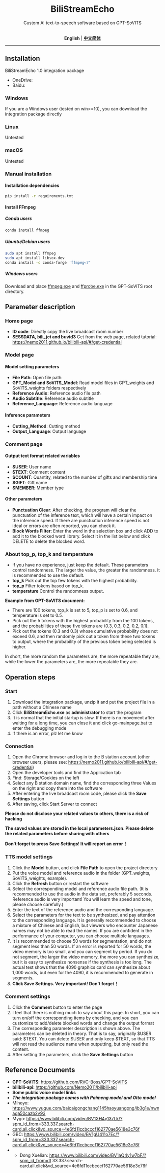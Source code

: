 <div align="center">

# BiliStreamEcho

Custom AI text-to-speech software based on GPT-SoVITS<br><br>

**English** | [**中文简体**](./docs/cn/README.md)
</div>

---
## Installation

BiliStreamEcho 1.0 integration package
- OneDrive:
- Baidu:

### Windows

If you are a Windows user (tested on win>=10), you can download the integration package directly

### Linux

Untested

### macOS

Untested

### Manual installation

#### Installation dependencies

```bash
pip install -r requirements.txt
```

#### Install FFmpeg

##### Conda users

```bash
conda install ffmpeg
```

##### Ubuntu/Debian users

```bash
sudo apt install ffmpeg
sudo apt install libsox-dev
conda install -c conda-forge 'ffmpeg<7'
```

##### Windows users

Download and place [ffmpeg.exe](https://huggingface.co/lj1995/VoiceConversionWebUI/blob/main/ffmpeg.exe) and [ffprobe.exe](https://huggingface.co/lj1995/VoiceConversionWebUI/blob/main/ffprobe.exe) in the GPT-SoVITS root directory.

## Parameter description

### Home page
- **ID code**: Directly copy the live broadcast room number
- **SESSDATA, bili_jct and buvid3** Get from the web page, related tutorial: https://nemo2011.github.io/bilibili-api/#/get-credential

### Model page

#### Model setting parameters
- **File Path**: Open file path
- **GPT_Model and SoVITS_Model**: Read model files in GPT_weights and SoVITS_weights folders respectively
- **Reference Audio**: Reference audio file path
- **Audio Subtitle**: Reference audio subtitle
- **Reference_Language**: Reference audio language

#### Inference parameters
- **Cutting_Method**: Cutting method
- **Output_Language**: Output language

### Comment page

#### Output text format related variables
- **$USER**: User name
- **$TEXT**: Comment content
- **$COUNT**: Quantity, related to the number of gifts and membership time
- **$GIFT**: Gift name
- **$MEMBER**: Member type

#### Other parameters
- **Punctuation Clear**: After checking, the program will clear the punctuation of the inference text, which will have a certain impact on the inference speed. If there are punctuation inference speed is not ideal or errors are often reported, you can check it.
- **Block Words Filter**: Enter the word in the selection box and click ADD to add it to the blocked word library. Select it in the list below and click DELETE to delete the blocked word.

### About top_p, top_k and temperature
- If you have no experience, just keep the default. These parameters control randomness. The larger the value, the greater the randomness. It is recommended to use the default.
- **top_k** Pick out the top few tokens with the highest probability.
- **top_p** Filter tokens based on top_k.
- **temperature** Control the randomness output.

**Example from GPT-SoVITS document:**
- There are 100 tokens, top_k is set to 5, top_p is set to 0.6, and temperature is set to 0.5.
- Pick out the 5 tokens with the highest probability from the 100 tokens, and the probabilities of these five tokens are (0.3, 0.3, 0.2, 0.2, 0.1).
- Pick out the tokens (0.3 and 0.3) whose cumulative probability does not exceed 0.6, and then randomly pick out a token from these two tokens to output, where the probability of the previous token being selected is higher.

In short, the more random the parameters are, the more repeatable they are, while the lower the parameters are, the more repeatable they are.

## Operation steps
### Start
1. Download the integration package, unzip it and put the project file in a path without a Chinese name
2. Click **BiliStreamEcho.exe** as **administrator** to start the program
3. It is normal that the initial startup is slow. If there is no movement after waiting for a long time, you can close it and click go-mainpage.bat to enter the debugging mode
4. If there is an error, plz let me know
### Connection
1. Open the Chrome browser and log in to the B station account (other browser users, please see: https://nemo2011.github.io/bilibili-api/#/get-credential)
2. Open the developer tools and find the Application tab
3. Find: Storage/Cookies on the left
4. Select any B station domain name, find the corresponding three Values ​​on the right and copy them into the software
5. After entering the live broadcast room code, please click the **Save Settings** button
6. After saving, click Start Server to connect

**Please do not disclose your related values to others, there is a risk of hacking**

**The saved values are stored in the local parameters.json. Please delete the related parameters before sharing with others**

**Don't forget to press Save Settings! It will report an error！**


### TTS model settings
1. Click the **Model** button, and click **File Path** to open the project directory
2. Put the voice model and reference audio in the folder (GPT_weights, SoVITS_weights, example).
3. Click the **Refresh** button or restart the software
4. Select the corresponding model and reference audio file path. (It is recommended to use the audio in the data set, preferably 5 seconds. Reference audio is very important! You will learn the speed and tone, please choose carefully.)
5. Enter the text of the reference audio and the corresponding language.
4. Select the parameters for the text to be synthesized, and pay attention to the corresponding language. It is generally recommended to choose a mixture of Chinese and English, but viewers who encounter Japanese names may not be able to read the names. If you are confident in the performance of your computer, you can choose multiple languages.
5. It is recommended to choose 50 words for segmentation, and do not segment less than 50 words. If an error is reported for 50 words, the video memory is too small, and you can segment by period. If you do not segment, the larger the video memory, the more you can synthesize, but it is easy to synthesize nonsense if the synthesis is too long. The actual test shows that the 4090 graphics card can synthesize about 1,000 words, but even for the 4090, it is recommended to generate in segments.
6. **Click Save Settings. Very important! Don't forget！**

### Comment settings
1. Click the **Comment** button to enter the page
2. I feel that there is nothing much to say about this page. In short, you can turn on/off the corresponding items by checking, and you can customize to add/delete blocked words and change the output format
3. The corresponding parameter description is shown above. The parameters can be deleted in theory. That is to say, originally $USER said: $TEXT. You can delete $USER and only keep $TEXT, so that TTS will not read the audience name when outputting, but only read the content.
3. After setting the parameters, click the **Save Settings** button


## Reference Documents
- **GPT-SoVITS**: https://github.com/RVC-Boss/GPT-SoVITS
- **bilibili-api**: https://github.com/Nemo2011/bilibili-api
- **Some public voice model links**
- ***The integration package comes with Paimeng model and Otto model***
- Mihoyo: https://www.yuque.com/baicaigongchang1145haoyuangong/ib3g1e/nwnaga50cazb2v93
- Mygo: https://www.bilibili.com/video/BV1XH4y137Lk/?spm_id_from=333.337.search-card.all.click&vd_source=4e6fd11ccbcccf162770ae5618e3c76f
- GBC: https://www.bilibili.com/video/BV1gU411o7Ec/?spm_id_from=333.337.search-card.all.click&vd_source=4e6fd11ccbcccf162770ae5618e3c76f 
- - Dong Xuelian: https://www.bilibili.com/video/BV1aQ4y1w7bF/?spm_id_from=3 33.337.search-card.all.click&vd_source=4e6fd11ccbcccf162770ae5618e3c76f